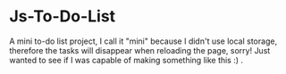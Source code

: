 # Js-To-Do-List
A mini to-do list project, I call it "mini" because I didn't use local storage, therefore the tasks will disappear when reloading the page, sorry! Just wanted to see if I was capable of making something like this :) . 
